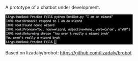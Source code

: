 A prototype of a chatbot under development.

![Screenshot](https://github.com/serenefall/EmniChat/blob/master/screenshot.png)



Based on lizadaly/brobot: https://github.com/lizadaly/brobot

